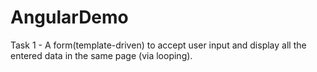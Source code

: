 # AngularDemo

Task 1 - A form(template-driven) to accept user input and display all the entered data in the same page (via looping).
